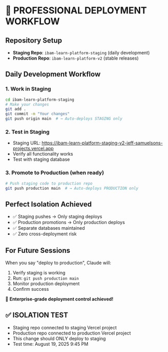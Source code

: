 # 🚀 PROFESSIONAL DEPLOYMENT WORKFLOW

## Repository Setup
- **Staging Repo**: `ibam-learn-platform-staging` (daily development)
- **Production Repo**: `ibam-learn-platform-v2` (stable releases)

## Daily Development Workflow

### 1. Work in Staging
```bash
cd ibam-learn-platform-staging
# Make your changes
git add .
git commit -m "Your changes"
git push origin main  # → Auto-deploys STAGING only
```

### 2. Test in Staging
- Staging URL: https://ibam-learn-platform-staging-v2-jeff-samuelsons-projects.vercel.app
- Verify all functionality works
- Test with staging database

### 3. Promote to Production (when ready)
```bash
# Push staging code to production repo
git push production main  # → Auto-deploys PRODUCTION only
```

## Perfect Isolation Achieved
- ✅ Staging pushes → Only staging deploys
- ✅ Production promotions → Only production deploys  
- ✅ Separate databases maintained
- ✅ Zero cross-deployment risk

## For Future Sessions
When you say "deploy to production", Claude will:
1. Verify staging is working
2. Run: `git push production main`
3. Monitor production deployment
4. Confirm success

🎯 **Enterprise-grade deployment control achieved!**

## ✅ ISOLATION TEST
- Staging repo connected to staging Vercel project
- Production repo connected to production Vercel project  
- This change should ONLY deploy to staging
- Test time: August 19, 2025 9:45 PM